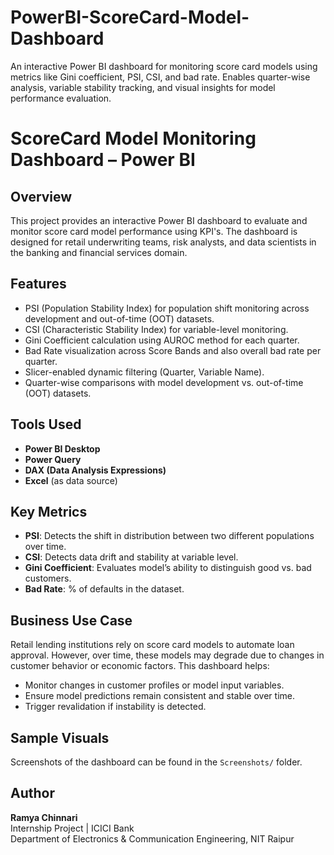 # PowerBI-ScoreCard-Model-Dashboard
An interactive Power BI dashboard for monitoring score card models using metrics like Gini coefficient, PSI, CSI, and bad rate. Enables quarter-wise analysis, variable stability tracking, and visual insights for model performance evaluation.

# ScoreCard Model Monitoring Dashboard – Power BI

## Overview
This project provides an interactive Power BI dashboard to evaluate and monitor score card model performance using KPI's. The dashboard is designed for retail underwriting teams, risk analysts, and data scientists in the banking and financial services domain.

## Features
- PSI (Population Stability Index) for population shift monitoring across development and out-of-time (OOT) datasets.
- CSI (Characteristic Stability Index) for variable-level monitoring.
- Gini Coefficient calculation using AUROC method for each quarter.
- Bad Rate visualization across Score Bands and also overall bad rate per quarter.
- Slicer-enabled dynamic filtering (Quarter, Variable Name).
- Quarter-wise comparisons with model development vs. out-of-time (OOT) datasets.

## Tools Used
- **Power BI Desktop**
- **Power Query**
- **DAX (Data Analysis Expressions)**
- **Excel** (as data source)


## Key Metrics
- **PSI**: Detects the shift in distribution between two different populations over time.
- **CSI**: Detects data drift and stability at variable level.
- **Gini Coefficient**: Evaluates model’s ability to distinguish good vs. bad customers.
- **Bad Rate**: % of defaults in the dataset.

## Business Use Case
Retail lending institutions rely on score card models to automate loan approval. However, over time, these models may degrade due to changes in customer behavior or economic factors. This dashboard helps:
- Monitor changes in customer profiles or model input variables.
- Ensure model predictions remain consistent and stable over time.
- Trigger revalidation if instability is detected.

## Sample Visuals
Screenshots of the dashboard can be found in the `Screenshots/` folder.

## Author
**Ramya Chinnari**  
Internship Project | ICICI Bank  
Department of Electronics & Communication Engineering, NIT Raipur
